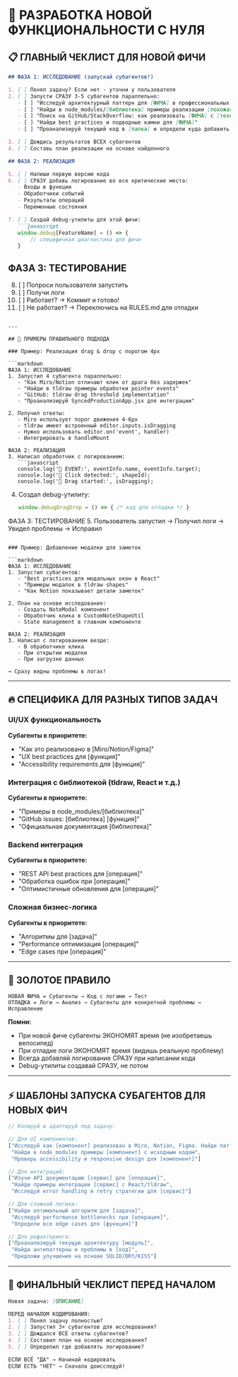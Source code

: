 # 🚀 РАЗРАБОТКА НОВОЙ ФУНКЦИОНАЛЬНОСТИ С НУЛЯ


## 📋 ГЛАВНЫЙ ЧЕКЛИСТ ДЛЯ НОВОЙ ФИЧИ

```markdown
## ФАЗА 1: ИССЛЕДОВАНИЕ (запускай субагентов!)

1. [ ] Понял задачу? Если нет - уточни у пользователя
2. [ ] Запусти СРАЗУ 3-5 субагентов параллельно:
   - [ ] "Исследуй архитектурный паттерн для [ФИЧА] в профессиональных приложениях (Miro, Notion, Figma)"
   - [ ] "Найди в node_modules/[библиотека] примеры реализации [похожая функциональность]"
   - [ ] "Поиск на GitHub/StackOverflow: как реализовать [ФИЧА] с [технология]"
   - [ ] "Найди best practices и подводные камни для [ФИЧА]"
   - [ ] "Проанализируй текущий код в [папка] и определи куда добавить [ФИЧА]"

3. [ ] Дождись результатов ВСЕХ субагентов
4. [ ] Составь план реализации на основе найденного

## ФАЗА 2: РЕАЛИЗАЦИЯ

5. [ ] Напиши первую версию кода
6. [ ] СРАЗУ добавь логирование во все критические места:
   - Входы в функции
   - Обработчики событий
   - Результаты операций
   - Переменные состояния

7. [ ] Создай debug-утилиты для этой фичи:
   ```javascript
   window.debug[FeatureName] = () => {
       // специфичная диагностика для фичи
   }
   ```

## ФАЗА 3: ТЕСТИРОВАНИЕ

8. [ ] Попроси пользователя запустить
9. [ ] Получи логи
10. [ ] Работает? → Коммит и готово!
11. [ ] Не работает? → Переключись на RULES.md для отладки
```

---

## 🎯 ПРИМЕРЫ ПРАВИЛЬНОГО ПОДХОДА

### Пример: Реализация drag & drop с порогом 4px

```markdown
ФАЗА 1: ИССЛЕДОВАНИЕ
1. Запустил 4 субагента параллельно:
   - "Как Miro/Notion отличают клик от драга без задержек"
   - "Найди в tldraw примеры обработки pointer events"
   - "GitHub: tldraw drag threshold implementation"
   - "Проанализируй SyncedProductionApp.jsx для интеграции"

2. Получил ответы:
   - Miro использует порог движения 4-6px
   - tldraw имеет встроенный editor.inputs.isDragging
   - Нужно использовать editor.on('event', handler)
   - Интегрировать в handleMount

ФАЗА 2: РЕАЛИЗАЦИЯ
3. Написал обработчик с логированием:
   ```javascript
   console.log('📡 EVENT:', eventInfo.name, eventInfo.target);
   console.log('🎯 Click detected:', shapeId);
   console.log('🔄 Drag started:', isDragging);
   ```

4. Создал debug-утилиту:
   ```javascript
   window.debugDragDrop = () => { /* код для отладки */ }
   ```

ФАЗА 3: ТЕСТИРОВАНИЕ
5. Пользователь запустил → Получил логи → Увидел проблемы → Исправил
```

### Пример: Добавление модалки для заметок

```markdown
ФАЗА 1: ИССЛЕДОВАНИЕ
1. Запустил субагентов:
   - "Best practices для модальных окон в React"
   - "Примеры модалок в tldraw shapes"
   - "Как Notion показывает детали заметок"

2. План на основе исследования:
   - Создать NoteModal компонент
   - Обработчик клика в CustomNoteShapeUtil
   - State management в главном компоненте

ФАЗА 2: РЕАЛИЗАЦИЯ
3. Написал с логированием везде:
   - В обработчике клика
   - При открытии модалки
   - При загрузке данных

→ Сразу видны проблемы в логах!
```

---

## 🔥 СПЕЦИФИКА ДЛЯ РАЗНЫХ ТИПОВ ЗАДАЧ

### UI/UX функциональность
**Субагенты в приоритете:**
- "Как это реализовано в [Miro/Notion/Figma]"
- "UX best practices для [функция]"
- "Accessibility requirements для [функция]"

### Интеграция с библиотекой (tldraw, React и т.д.)
**Субагенты в приоритете:**
- "Примеры в node_modules/[библиотека]"
- "GitHub issues: [библиотека] [функция]"
- "Официальная документация [библиотека]"

### Backend интеграция
**Субагенты в приоритете:**
- "REST API best practices для [операция]"
- "Обработка ошибок при [операция]"
- "Оптимистичные обновления для [операция]"

### Сложная бизнес-логика
**Субагенты в приоритете:**
- "Алгоритмы для [задача]"
- "Performance оптимизация [операция]"
- "Edge cases при [операция]"


---

## 🎯 ЗОЛОТОЕ ПРАВИЛО

```
НОВАЯ ФИЧА = Субагенты → Код с логами → Тест
ОТЛАДКА = Логи → Анализ → Субагенты для конкретной проблемы → Исправление
```

**Помни:**
- При новой фиче субагенты ЭКОНОМЯТ время (не изобретаешь велосипед)
- При отладке логи ЭКОНОМЯТ время (видишь реальную проблему)
- Всегда добавляй логирование СРАЗУ при написании кода
- Debug-утилиты создавай СРАЗУ, не потом

---

## ⚡ ШАБЛОНЫ ЗАПУСКА СУБАГЕНТОВ ДЛЯ НОВЫХ ФИЧ

```javascript
// Копируй и адаптируй под задачу:

// Для UI компонентов:
["Исследуй как [компонент] реализован в Miro, Notion, Figma. Найди паттерны UX",
 "Найди в node_modules примеры [компонент] с исходным кодом",
 "Проверь accessibility и responsive design для [компонент]"]

// Для интеграций:
["Изучи API документацию [сервис] для [операция]",
 "Найди примеры интеграции [сервис] с React/tldraw",
 "Исследуй error handling и retry стратегии для [сервис]"]

// Для сложной логики:
["Найди оптимальный алгоритм для [задача]",
 "Исследуй performance bottlenecks при [операция]",
 "Определи все edge cases для [функция]"]

// Для рефакторинга:
["Проанализируй текущую архитектуру [модуль]",
 "Найди антипаттерны и проблемы в [код]",
 "Предложи улучшения на основе SOLID/DRY/KISS"]
```

---

## 📝 ФИНАЛЬНЫЙ ЧЕКЛИСТ ПЕРЕД НАЧАЛОМ

```markdown
Новая задача: [ОПИСАНИЕ]

ПЕРЕД НАЧАЛОМ КОДИРОВАНИЯ:
1. [ ] Понял задачу полностью?
2. [ ] Запустил 3+ субагентов для исследования?
3. [ ] Дождался ВСЕ ответы субагентов?
4. [ ] Составил план на основе исследования?
5. [ ] Определил где добавлять логирование?

ЕСЛИ ВСЁ "ДА" → Начинай кодировать
ЕСЛИ ЕСТЬ "НЕТ" → Сначала доисследуй!
```